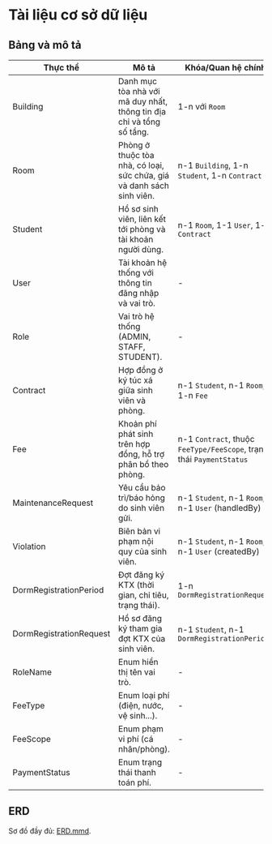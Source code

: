 # Tài liệu cơ sở dữ liệu

## Bảng và mô tả

| Thực thể | Mô tả | Khóa/Quan hệ chính |
| --- | --- | --- |
| Building | Danh mục tòa nhà với mã duy nhất, thông tin địa chỉ và tổng số tầng. | 1-n với `Room` |
| Room | Phòng ở thuộc tòa nhà, có loại, sức chứa, giá và danh sách sinh viên. | n-1 `Building`, 1-n `Student`, 1-n `Contract` |
| Student | Hồ sơ sinh viên, liên kết tới phòng và tài khoản người dùng. | n-1 `Room`, 1-1 `User`, 1-n `Contract` |
| User | Tài khoản hệ thống với thông tin đăng nhập và vai trò. | - |
| Role | Vai trò hệ thống (ADMIN, STAFF, STUDENT). | - |
| Contract | Hợp đồng ở ký túc xá giữa sinh viên và phòng. | n-1 `Student`, n-1 `Room`, 1-n `Fee` |
| Fee | Khoản phí phát sinh trên hợp đồng, hỗ trợ phân bổ theo phòng. | n-1 `Contract`, thuộc `FeeType/FeeScope`, trạng thái `PaymentStatus` |
| MaintenanceRequest | Yêu cầu bảo trì/báo hỏng do sinh viên gửi. | n-1 `Student`, n-1 `Room`, n-1 `User` (handledBy) |
| Violation | Biên bản vi phạm nội quy của sinh viên. | n-1 `Student`, n-1 `Room`, n-1 `User` (createdBy) |
| DormRegistrationPeriod | Đợt đăng ký KTX (thời gian, chỉ tiêu, trạng thái). | 1-n `DormRegistrationRequest` |
| DormRegistrationRequest | Hồ sơ đăng ký tham gia đợt KTX của sinh viên. | n-1 `Student`, n-1 `DormRegistrationPeriod` |
| RoleName | Enum hiển thị tên vai trò. | - |
| FeeType | Enum loại phí (điện, nước, vệ sinh...). | - |
| FeeScope | Enum phạm vi phí (cá nhân/phòng). | - |
| PaymentStatus | Enum trạng thái thanh toán phí. | - |

## ERD

Sơ đồ đầy đủ: [ERD.mmd](ERD.mmd).
